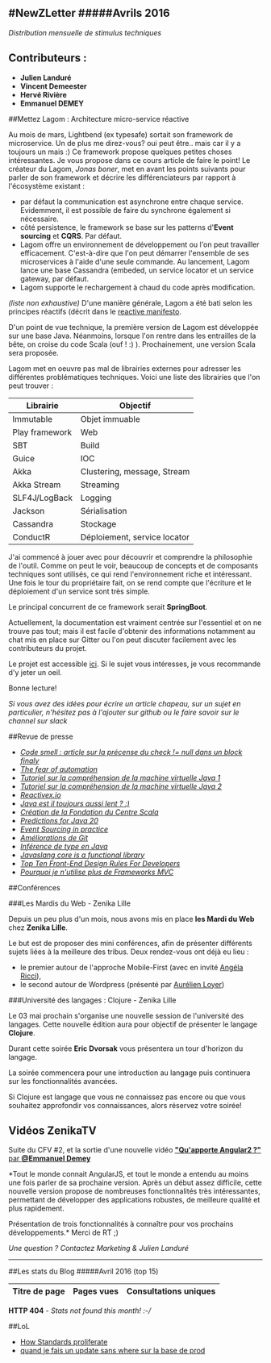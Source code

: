 #NewZLetter 
#####Avrils 2016
---

*Distribution mensuelle de stimulus techniques* 

## Contributeurs : 

 * **Julien Landuré**
 * **Vincent Demeester**
 * **Hervé Rivière** 
 * **Emmanuel DEMEY**

##Mettez Lagom : Architecture micro-service réactive

Au mois de mars, Lightbend (ex typesafe) sortait son framework de microservice. Un de plus me direz-vous? oui peut être.. mais car il y a toujours un mais :) Ce framework propose quelques petites choses intéressantes. Je vous propose dans ce cours article de faire le point!
Le créateur du Lagom, *Jonas boner*, met en avant les points suivants pour parler de son framework et décrire les différenciateurs par rapport à l'écosystème existant : 

 * par défaut la communication est asynchrone entre chaque service. Evidemment, il est possible de faire du synchrone également si nécessaire. 
 * côté persistence, le framework se base sur les patterns d'**Event sourcing** et **CQRS**. Par défaut.
 * Lagom offre un environnement de développement ou l'on peut travailler efficacement. C'est-à-dire que l'on peut démarrer l'ensemble de ses microservices à l'aide d'une seule commande. Au lancement, Lagom lance une base Cassandra (embeded, un service locator et un service gateway, par défaut. 
 * Lagom supporte le rechargement à chaud du code après modification. 
 
*(liste non exhaustive)*
 D'une manière générale, Lagom a été bati selon les principes réactifs (décrit dans le [reactive manifesto](http://www.reactivemanifesto.org/).

D'un point de vue technique, la première version de Lagom est développée sur une base Java. Néanmoins, lorsque l'on rentre dans les entrailles de la bête, on croise du code Scala (ouf ! :) ).
Prochainement, une version Scala sera proposée. 

Lagom met en oeuvre pas mal de librairies externes pour adresser les différentes problématiques techniques. Voici une liste des librairies que l'on peut trouver : 

Librairie |	  Objectif |
---------|-------------|
Immutable| Objet immuable |
Play framework| Web |
SBT      |  Build |
Guice    | IOC |
Akka   | Clustering, message, Stream |
Akka Stream | Streaming |
SLF4J/LogBack | Logging |
Jackson | Sérialisation |
Cassandra | Stockage |
ConductR | Déploiement, service locator |

J'ai commencé à jouer avec pour découvrir et comprendre la philosophie de l'outil. Comme on peut le voir, beaucoup de concepts et de composants techniques sont utilisés, ce qui rend l'environnement riche et intéressant. 
Une fois le tour du propriétaire fait, on se rend compte que l'écriture et le déploiement d'un service sont très simple.

Le principal concurrent de ce framework serait **SpringBoot**. 

Actuellement, la documentation est vraiment centrée sur l'essentiel et on ne trouve pas tout; mais il est facile d'obtenir des informations notamment au chat mis en place sur Gitter ou l'on peut discuter facilement avec les contributeurs du projet.

Le projet est accessible [ici](https://www.lightbend.com/lagom). Si le sujet vous intéresses, je vous recommande d'y jeter un oeil.

Bonne lecture!

*Si vous avez des idées pour écrire un article chapeau, sur un sujet en particulier, n'hésitez pas à l'ajouter sur github ou le faire savoir sur le channel sur slack*


##Revue de presse

 
 * [*Code smell : article sur la précense du check != null dans un block finaly*](http://www.yegor256.com/2016/03/22/try-finally-if-not-null.html) 
 * [*The fear of automation*](http://blog.codeship.com/the-fear-of-automation/)
 * [*Tutoriel sur la compréhension de la machine virtuelle Java 1*](http://soat.developpez.com/tutoriels/java/jvm/decouverte-machine-virtuelle-java/?page=l-unicode-et-java) 
 * [*Tutoriel sur la compréhension de la machine virtuelle Java 2*](http://sqli.developpez.com/tutoriels/java/machine-virtuelle-java/) 
 * [*Reactivex.io*](http://reactivex.io/rxjs/manual/overview.html) 
 * [*Java est il toujours aussi lent ? :)*](http://www.developpez.com/actu/97302/Si-Java-est-considere-par-plusieurs-professionnels-comme-etant-lent-et-lourd-le-framework-web-le-plus-rapide-selon-TechEmpower-est-ecrit-en-Java/) 
 * [*Création de la Fondation du Centre Scala*](http://www.infoq.com/fr/news/2016/03/scala-centre) 
 * [*Predictions for Java 20*](https://dzone.com/articles/predictions-for-java-20?utm_source=Weekly%20Digest&utm_medium=email&utm_content=DZone%20Weekly%20Digest&utm_campaign=wd%202016-03-23) 
 * [*Event Sourcing in practice*](https://ookami86.github.io/event-sourcing-in-practice/) 
 * [*Améliorations de Git*](http://www.infoq.com/fr/news/2016/03/git28-released) 
 * [*Inférence de type en Java*](http://openjdk.java.net/jeps/286) 
 * [*Javaslang core is a functional library*](http://www.javaslang.io/) 
 * [*Top Ten Front-End Design Rules For Developers*](https://www.toptal.com/front-end/front-end-design-principles?utm_campaign=blog_post_front_end_design_principles&utm_medium=email&utm_source=blog_subscribers) 
 * [*Pourquoi je n'utilise plus de Frameworks MVC*](http://www.infoq.com/fr/articles/no-more-mvc-frameworks?utm_content=buffera19a6&utm_medium=social&utm_source=twitter.com&utm_campaign=buffer) 


##Conférences

###Les Mardis du Web - Zenika Lille

Depuis un peu plus d'un mois, nous avons mis en place **les Mardi du Web** chez **Zenika Lille**. 

Le but est de proposer des mini conférences, afin de présenter différents sujets liées à la meilleure des tribus. Deux rendez-vous ont déjà eu lieu : 
 * le premier autour de l'approche Mobile-First (avec en invité [Angéla Ricci](https://twitter.com/gericci)), 
 * le second autour de Wordpress (présenté par [Aurélien Loyer](https://twitter.com/T3kstiil3))
 
###Université des langages : Clojure - Zenika Lille

Le 03 mai prochain s'organise une nouvelle session de l'université des langages. Cette nouvelle édition aura pour objectif de présenter le langage **Clojure**. 

Durant cette soirée **Eric Dvorsak** vous présentera un tour d'horizon du langage. 

La soirée commencera pour une introduction au langage puis continuera sur les fonctionnalités avancées.

Si Clojure est langage que vous ne connaissez pas encore ou que vous souhaitez approfondir vos connaissances, alors réservez votre soirée! 
 


## Vidéos ZenikaTV 

Suite du CFV #2, et la sortie d'une nouvelle vidéo [**"Qu'apporte Angular2 ?"** par **@Emmanuel Demey**](https://www.youtube.com/watch?v=lQFBocpFDBA)

*Tout le monde connait AngularJS, et tout le monde a entendu au moins une fois parler de sa prochaine version. Après un début assez difficile, cette nouvelle version propose de nombreuses fonctionnalités très intéressantes, permettant de développer des applications robustes, de meilleure qualité et plus rapidement.

Présentation de trois fonctionnalités à connaître pour vos prochains développements.*
Merci de RT ;)

*Une question ? Contactez Marketing & Julien Landuré*



---

##Les stats du Blog
#####Avril 2016 (top 15)

Titre de page |	Pages vues	| Consultations uniques
--------------|-------------|--------------------

**HTTP 404** - *Stats not found this month! :-/*


##LoL

 * [How Standards proliferate](https://medium.com/javascript-and-opinions/state-of-the-art-javascript-in-2016-ab67fc68eb0b#.xq2460z4v)
 * [quand je fais un update sans where sur la base de prod ](http://lesjoiesducode.fr/post/138278553968/quand-je-fais-un-update-sans-where-sur-la-base-de#_=_)
